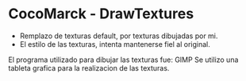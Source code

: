 # CocoMarck - DrawTextures
- Remplazo de texturas default, por texturas dibujadas por mi.
- El estilo de las texturas, intenta mantenerse fiel al original.

El programa utilizado para dibujar las texturas fue: GIMP
Se utilizo una tableta grafica para la realizacion de las texturas.
